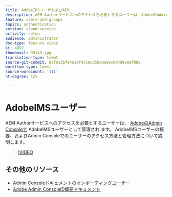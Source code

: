 ```yaml
---
title: AdobeIMSユーザおよびAEM
description: AEM Authorサービスへのアクセスを必要とするユーザーは、AdobeのAdmin ConsoleでAdobeIMSユーザーとして管理されます。 AdobeIMSユーザーの概要、およびAdmin Consoleでのユーザーのアクセス方法と管理方法について説明します。
feature: users-and-groups
topics: authentication
version: cloud-service
activity: setup
audience: administrator
doc-type: feature video
kt: 4997
thumbnail: 39149.jpg
translation-type: tm+mt
source-git-commit: 9cf01dbf9461df4cc96d5bd0a96c0d4d900af089
workflow-type: tm+mt
source-wordcount: '111'
ht-degree: 12%

---
```



# AdobeIMSユーザー

AEM Authorサービスへのアクセスを必要とするユーザーは、 [AdobeのAdmin Consoleで](https://helpx.adobe.com/jp/enterprise/using/set-up-identity.html) AdobeIMSユーザーとして管理され [](https://adminconsole.adobe.com)ます。 AdobeIMSユーザーの概要、およびAdmin Consoleでのユーザーのアクセス方法と管理方法について説明します。

>[!VIDEO](https://video.tv.adobe.com/v/39149/?quality=12&learn=on)

## その他のリソース

+ [Admin Consoleドキュメントのオンボーディングユーザー](https://docs.adobe.com/content/help/en/experience-manager-cloud-service/security/ims-support.html#onboarding-users-in-admin-console)
+ [Adobe Admin ConsoleID概要ドキュメント](https://helpx.adobe.com/jp/enterprise/using/identity.html)
